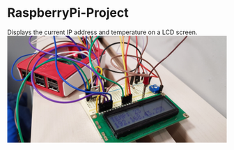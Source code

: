 # RaspberryPi-Project
Displays the current IP address and temperature on a LCD screen.
![alt text](lcd.jpg)
